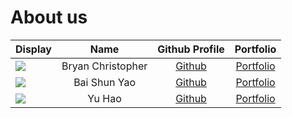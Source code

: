 # About us


| Display                                             |       Name        |             Github Profile              |            Portfolio            |
|-----------------------------------------------------|:-----------------:|:---------------------------------------:|:-------------------------------:|
| ![](https://via.placeholder.com/100.png?text=Photo) | Bryan Christopher |  [Github](https://github.com/Bryan-BC)  |  [Portfolio](team/Bryan-BC.md)  |
| ![](https://via.placeholder.com/100.png?text=Photo) |   Bai Shun Yao    | [Github](https://github.com/shunyao643) | [Portfolio](team/shunyao643.md) |
| ![](https://via.placeholder.com/100.png?text=Photo) |      Yu Hao       | [Github](https://github.com/yuhaochua)  | [Portfolio](team/yuhaochua.md)  |

